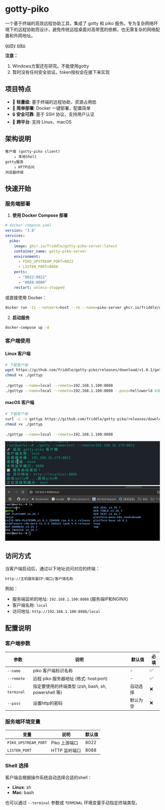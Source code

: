 # gotty-piko

一个基于终端的高效远程协助工具，集成了 gotty 和 piko 服务。专为复杂网络环境下的远程协助而设计，避免传统远程桌面对高带宽的依赖，也无需复杂的网络配置和外网地址。

[gotty](https://github.com/sorenisanerd/gotty)
[piko](https://github.com/andydunstall/piko)

**注意：**
1. Windows方案还在研究。不能使用gotty
2. 暂时没有任何安全验证。token授权会在接下来实现

## 项目特点

- 🚀 **轻量级**: 基于终端的远程协助，资源占用低
- 🔧 **简单部署**: Docker 一键部署，配置简单
- 🔒 **安全可靠**: 基于 SSH 协议，支持用户认证
- 📱 **跨平台**: 支持 Linux、macOS

## 架构说明

```
客户端 (gotty-piko client) 
    ↓ 本地Shell
gotty服务
    ↓ HTTP访问
浏览器终端
```

## 快速开始

### 服务端部署

1. **使用 Docker Compose 部署**

```yaml
# docker-compose.yaml
version: "3.8"
services:
  piko:
    image: ghcr.io/friddle/gotty-piko-server:latest
    container_name: gotty-piko-server
    environment:
      - PIKO_UPSTREAM_PORT=8022
      - LISTEN_PORT=8088
    ports:
      - "8022:8022"
      - "8088:8088"
    restart: unless-stopped
```

或直接使用 Docker：

```bash
docker run -ti --network=host --rm --name=piko-server ghcr.io/friddle/gotty-piko-server
```

2. **启动服务**

```bash
docker-compose up -d
```

### 客户端使用

#### Linux 客户端

```bash
# 下载客户端
wget https://github.com/friddle/gotty-piko/releases/download/v1.0.1/gottyp-linux-amd64 -O ./gottyp
chmod +x ./gottyp

./gottyp --name=local --remote=192.168.1.100:8088
./gottyp --name=local --remote=192.168.1.100:8088 --pass=helloworld #其中http授权为 name:pass
```

#### macOS 客户端

```bash
# 下载客户端
curl -L -o gottyp https://github.com/friddle/gotty-piko/releases/download/v1.0.1/gottyp-darwin-amd64
chmod +x ./gottyp

./gottyp --name=local --remote=192.168.1.100:8088
```

![客户端启动截图](screenshot/start_cli.png)
![Web界面截图](screenshot/webui.png)

## 访问方式

当客户端启动后，通过以下地址访问对应的终端：
```
http://主机服务器IP:端口/客户端名称
```

例如：
- 服务端监听的地址: `192.168.1.100:8088` (服务端IP和NGINX)
- 客户端名称: `local`
- 访问地址: `http://192.168.1.100:8088/local`

## 配置说明

### 客户端参数

| 参数 | 说明 | 默认值 | 必填 |
|------|------|--------|------|
| `--name` | piko 客户端标识名称 | - | ✅ |
| `--remote` | 远程 piko 服务器地址 (格式: host:port) | - | ✅ |
| `--terminal` | 指定要使用的终端类型 (zsh, bash, sh, powershell 等) | 自动选择 | ❌ |
| `--pass` | 设置http的密码 | 默认为空 | ❌ |


### 服务端环境变量

| 变量 | 说明 | 默认值 |
|------|------|--------|
| `PIKO_UPSTREAM_PORT` | Piko 上游端口 | 8022 |
| `LISTEN_PORT` | HTTP 监听端口 | 8088 |

### Shell 选择

客户端会根据操作系统自动选择合适的shell：
- **Linux**: sh
- **Mac**: bash

也可以通过 `--terminal` 参数或 `TERMINAL` 环境变量手动指定终端类型。


